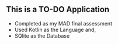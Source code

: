 ## This is a TO-DO Application 
<ul>
  <li>Completed as my MAD final assessment</li>
  <li>Used Kotlin as the Language and,</li>
  <li>SQlite as the Database</li>
</ul>
